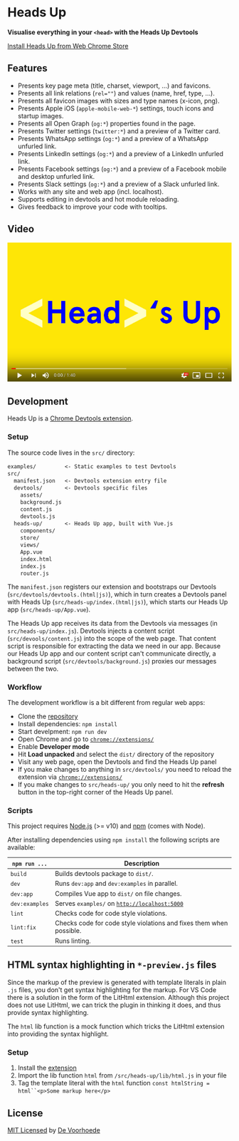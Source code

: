 # Heads Up

**Visualise everything in your `<head>` with the Heads Up Devtools**

[Install Heads Up from Web Chrome Store](https://chrome.google.com/webstore/detail/heads-up/ajjdmakdoicbgmgoacfmlplnefljpcke)

## Features

* Presents key page meta (title, charset, viewport, ...) and favicons.
* Presents all link relations (`rel=""`) and values (name, href, type, ...).
* Presents all favicon images with sizes and type names (x-icon, png).
* Presents Apple iOS (`apple-mobile-web-*`) settings, touch icons and startup images.
* Presents all Open Graph (`og:*`) properties found in the page.
* Presents Twitter settings (`twitter:*`) and a preview of a Twitter card.
* Presents WhatsApp settings (`og:*`) and a preview of a WhatsApp unfurled link.
* Presents LinkedIn settings (`og:*`) and a preview of a LinkedIn unfurled link.
* Presents Facebook settings (`og:*`) and a preview of a Facebook mobile and desktop unfurled link.
* Presents Slack settings (`og:*`) and a preview of a Slack unfurled link.
* Works with any site and web app (incl. localhost).
* Supports editing in devtools and hot module reloading.
* Gives feedback to improve your code with tooltips.

## Video

[![Heads Up video](./src/devtools/assets/images/thumpnail-youtube-video.png)](https://www.youtube.com/watch?v=HboZ0MGvuCQ)


## Development

Heads Up is a [Chrome Devtools extension](https://developer.chrome.com/extensions/devtools).

### Setup

The source code lives in the `src/` directory:

```
examples/         <- Static examples to test Devtools
src/
  manifest.json   <- Devtools extension entry file
  devtools/       <- Devtools specific files
    assets/
    background.js
    content.js
    devtools.js
  heads-up/       <- Heads Up app, built with Vue.js
    components/
    store/
    views/
    App.vue
    index.html
    index.js
    router.js
```

The `manifest.json` registers our extension and bootstraps our Devtools (`src/devtools/devtools.(html|js)`), which in turn creates a Devtools panel with Heads Up (`src/heads-up/index.(html|js)`), which starts our Heads Up app (`src/heads-up/App.vue`).

The Heads Up app receives its data from the Devtools via messages (in `src/heads-up/index.js`). Devtools injects a content script (`src/devools/content.js`) into the scope of the web page. That content script is responsible for extracting the data we need in our app. Because our Heads Up app and our content script can't communicate directly, a background script (`src/devtools/background.js`) proxies our messages between the two.

### Workflow

The development workflow is a bit different from regular web apps:

* Clone the [repository](https://github.com/voorhoede/heads-up)
* Install dependencies: `npm install`
* Start develpment: `npm run dev`
* Open Chrome and go to [`chrome://extensions/`](chrome://extensions/)
* Enable __Developer mode__
* Hit __Load unpacked__ and select the `dist/` directory of the repository
* Visit any web page, open the Devtools and find the Heads Up panel
* If you make changes to anything in `src/devtools/` you need to reload the extension via [`chrome://extensions/`](chrome://extensions/)
* If you make changes to `src/heads-up/` you only need to hit the __refresh__ button in the top-right corner of the Heads Up panel.

### Scripts

This project requires [Node.js](http://nodejs.org/) (>= v10) and [npm](https://npmjs.org/) (comes with Node).

After installing dependencies using `npm install` the following scripts are available:

`npm run ...` | Description
---|---
`build` | Builds devtools package to `dist/`.
`dev` | Runs `dev:app` and `dev:examples` in parallel.
`dev:app` | Compiles Vue app to `dist/` on file changes.
`dev:examples` | Serves `examples/` on [`http://localhost:5000`](http://localhost:5000)
`lint` | Checks code for code style violations.
`lint:fix` | Checks code for code style violations and fixes them when possible.
`test` | Runs linting.

## HTML syntax highlighting in `*-preview.js` files

Since the markup of the preview is generated with template literals in plain 
`.js` files, you don't get syntax highlighting for the markup.
For VS Code there is a solution in the form of the LitHtml extension. Although 
this project does not use LitHtml, we can trick the plugin in thinking it does,
and thus provide syntax highlighting.

The `html` lib function is a mock function which tricks the LitHtml extension
into providing the syntax highlight.

### Setup

1. Install the [extension](https://marketplace.visualstudio.com/items?itemName=bierner.lit-html)
2. Import the lib function `html` from `/src/heads-up/lib/html.js` in your file
3. Tag the template literal with the `html` function `const htmlString = html``<p>Some markup here</p>`


## License

[MIT Licensed](license) by [De Voorhoede](https://www.voorhoede.nl)

